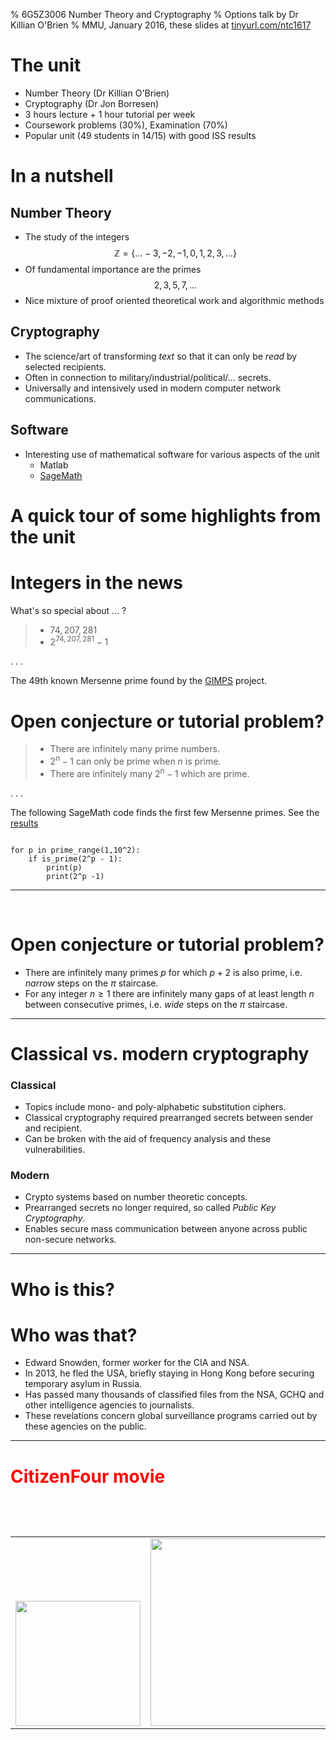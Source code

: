 % 6G5Z3006 Number Theory and Cryptography
% Options talk by Dr Killian O'Brien
% MMU, January 2016, these slides at [tinyurl.com/ntc1617](http://tinyurl.com/ntc1617)

# The unit

* Number Theory (Dr Killian O'Brien)
* Cryptography (Dr Jon Borresen)
* 3 hours lecture + 1 hour tutorial per week
* Coursework problems (30%), Examination (70%)
* Popular unit (49 students in 14/15) with good ISS results

# In a nutshell

## Number Theory

* The study of the integers $$\mathbb{Z} = \{ \dots -3, -2, -1, 0, 1, 2, 3, \dots \}$$
* Of fundamental importance are the primes $$2, 3, 5, 7, \dots $$
* Nice mixture of proof oriented theoretical work and algorithmic methods

## Cryptography

* The science/art of transforming *text* so that it can only be *read* by selected recipients.
* Often in connection to military/industrial/political/... secrets.
* Universally and intensively used in modern computer network communications.

## Software

* Interesting use of mathematical software for various aspects of the unit
    - Matlab
    - [SageMath](https://cloud.sagemath.com)

# A quick tour of some highlights from the unit

# Integers in the news

What's so special about ... ?

> - $74,207,281$
> - $2^{74,207,281} - 1$

. . .

The $49$th known Mersenne prime found by the [GIMPS](http://www.mersenne.org/) project.

# Open conjecture or tutorial problem?

> * There are infinitely many prime numbers.
> * $2^n - 1$ can only be prime when $n$ is prime.
> * There are infinitely many $2^n -1$ which are prime.

. . .

The following SageMath code finds the first few Mersenne primes. See the [results](https://sagecell.sagemath.org/?z=eJxLyy9SKFDIzFMoKMrMTY0vSsxLT9Uw1DE0iDPStOLlUgCCzDSFzOJ4sLyGUVyBgq6CIUwKBIASeSUaBZroImClhpoAPPsZcA==&lang=sage)
<pre><code data-trim data-noescape>
for p in prime_range(1,10^2):
    if is_prime(2^p - 1):
        print(p)
        print(2^p -1)
</code></pre>

----------------

<section data-background="primepi.png" style="color:white;">
.
</section>

# Open conjecture or tutorial problem?

* There are infinitely many primes $p$ for which $p+2$ is also prime, i.e. *narrow* steps on the $\pi$ staircase.
* For any integer $n \geq 1$ there are infinitely many gaps of at least length $n$ between consecutive primes, i.e. *wide* steps on the $\pi$ staircase.

---------------

# Classical vs. modern cryptography

### Classical

* Topics include mono- and poly-alphabetic substitution ciphers.
* Classical cryptography required prearranged secrets between sender and recipient.
* Can be broken with the aid of frequency analysis and these vulnerabilities.

### Modern

* Crypto systems based on number theoretic concepts.
* Prearranged secrets no longer required, so called *Public Key Cryptography*.
* Enables secure mass communication between anyone across public non-secure networks.

-------------
# Who is this?

<section data-background="snowden-id.jpg" style="color:white;">

</section>

# Who was that?

* Edward Snowden, former worker for the CIA and NSA.
* In 2013, he fled the USA, briefly staying in Hong Kong before securing temporary asylum in Russia.
* Has passed many thousands of classified files from the NSA, GCHQ and other intelligence agencies to journalists.
* These revelations concern global surveillance programs carried out by these agencies on the public.

--------------------
<h1 style="color:red;">CitizenFour movie</h1>
<section class="slide level1" data-autoplay data-background-iframe="https://www.youtube.com/embed/GiU2zinfotI?rel=0&amp;controls=0&amp;showinfo=0">
<h3 style="color:white;">How did Snowden make secure contact with journalists he had never met?</h3>

<center><table width=100%>
<tr>
<td align=center valign=bottom><img height="200" src=https://pbs.twimg.com/profile_images/648888480974508032/66_cUYfj_400x400.jpg></td>
<td align=center valign="bottom"><img height="300" src=https://c1.staticflickr.com/3/2813/13879794094_5e2ce50086_b.jpg></td>
<td align=center valign=bottom><img height="200" src=https://upload.wikimedia.org/wikipedia/commons/4/45/Laura_Poitras_2014.jpg></td>
<td align=center valign=bottom><img height="200" src=http://www.thenation.com/wp-content/uploads/2015/04/Glenn_Greenwald_ap_fb.jpg></td>
</tr></table></center>
</section>

